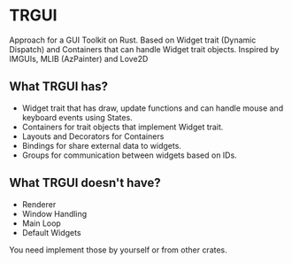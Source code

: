 # TRGUI
Approach for a GUI Toolkit on Rust. Based on Widget trait (Dynamic Dispatch) and Containers that can handle Widget trait objects. Inspired by IMGUIs, MLIB (AzPainter) and Love2D

## What TRGUI has?
* Widget trait that has draw, update functions and can handle mouse and keyboard events using States.
* Containers for trait objects that implement Widget trait.
* Layouts and Decorators for Containers
* Bindings for share external data to widgets.
* Groups for communication between widgets based on IDs.

## What TRGUI doesn't have?
* Renderer
* Window Handling
* Main Loop
* Default Widgets

You need implement those by yourself or from other crates.
